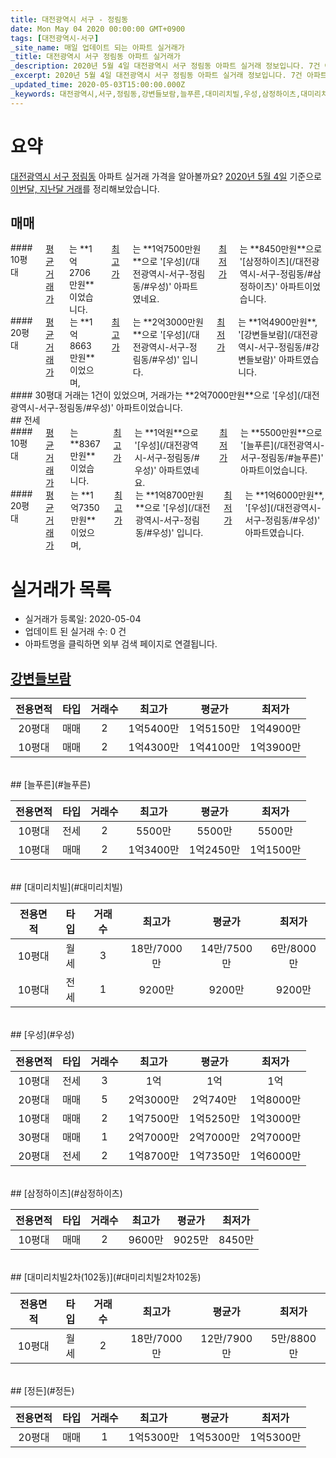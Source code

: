 ```yaml
---
title: 대전광역시 서구 - 정림동
date: Mon May 04 2020 00:00:00 GMT+0900
tags: [대전광역시-서구]
_site_name: 매일 업데이트 되는 아파트 실거래가
_title: 대전광역시 서구 정림동 아파트 실거래가
_description: 2020년 5월 4일 대전광역시 서구 정림동 아파트 실거래 정보입니다. 7건 아파트 정보가 있습니다.
_excerpt: 2020년 5월 4일 대전광역시 서구 정림동 아파트 실거래 정보입니다. 7건 아파트 정보가 있습니다.
_updated_time: 2020-05-03T15:00:00.000Z
_keywords: 대전광역시,서구,정림동,강변들보람,늘푸른,대미리치빌,우성,삼정하이츠,대미리치빌2차(102동),정든
---
```





# 요약
<ins>대전광역시 서구 정림동</ins> 아파트 실거래 가격을 알아볼까요? <ins>2020년 5월 4일</ins> 기준으로 <ins>이번달, 지난달 거래</ins>를 정리해보았습니다.

## 매매
<div class="container">
<div class="six columns" markdown="1">
#### 10평대
<ins>평균 거래가</ins>는 **1억2706만원**이었습니다. <ins>최고가</ins>는 **1억7500만원**으로 '[우성](/대전광역시-서구-정림동/#우성)' 아파트였네요. <ins>최저가</ins>는 **8450만원**으로 '[삼정하이츠](/대전광역시-서구-정림동/#삼정하이츠)' 아파트이었습니다.
</div>
<div class="six columns" markdown="1">
#### 20평대
<ins>평균 거래가</ins>는 **1억8663만원**이었으며, <ins>최고가</ins>는 **2억3000만원**으로 '[우성](/대전광역시-서구-정림동/#우성)' 입니다. <ins>최저가</ins>는 **1억4900만원**, '[강변들보람](/대전광역시-서구-정림동/#강변들보람)' 아파트였습니다.
</div>
</div>
<div class="container">
<div class="twelve columns" markdown="1">
#### 30평대
거래는 1건이 있었으며, 거래가는 **2억7000만원**으로 '[우성](/대전광역시-서구-정림동/#우성)' 아파트이었습니다.
</div>
</div>
## 전세
<div class="container">
<div class="six columns" markdown="1">
#### 10평대
<ins>평균 거래가</ins>는 **8367만원**이었습니다. <ins>최고가</ins>는 **1억원**으로 '[우성](/대전광역시-서구-정림동/#우성)' 아파트였네요. <ins>최저가</ins>는 **5500만원**으로 '[늘푸른](/대전광역시-서구-정림동/#늘푸른)' 아파트이었습니다.
</div>
<div class="six columns" markdown="1">
#### 20평대
<ins>평균 거래가</ins>는 **1억7350만원**이었으며, <ins>최고가</ins>는 **1억8700만원**으로 '[우성](/대전광역시-서구-정림동/#우성)' 입니다. <ins>최저가</ins>는 **1억6000만원**, '[우성](/대전광역시-서구-정림동/#우성)' 아파트였습니다.
</div>
</div>



# 실거래가 목록
- 실거래가 등록일: 2020-05-04
- 업데이트 된 실거래 수: 0 건
- 아파트명을 클릭하면 외부 검색 페이지로 연결됩니다.

## [강변들보람](#강변들보람)

|전용면적|타입|거래수|최고가|평균가|최저가|
|:---:|:---:|:---:|:---:|:---:|:---:|
|20평대|<span class="deal-type-1">매매</span>|2|1억5400만|1억5150만|1억4900만|
|10평대|<span class="deal-type-1">매매</span>|2|1억4300만|1억4100만|1억3900만|

<br/>
## [늘푸른](#늘푸른)

|전용면적|타입|거래수|최고가|평균가|최저가|
|:---:|:---:|:---:|:---:|:---:|:---:|
|10평대|<span class="deal-type-2">전세</span>|2|5500만|5500만|5500만|
|10평대|<span class="deal-type-1">매매</span>|2|1억3400만|1억2450만|1억1500만|

<br/>
## [대미리치빌](#대미리치빌)

|전용면적|타입|거래수|최고가|평균가|최저가|
|:---:|:---:|:---:|:---:|:---:|:---:|
|10평대|<span class="deal-type-3">월세</span>|3|18만/7000만|14만/7500만|6만/8000만|
|10평대|<span class="deal-type-2">전세</span>|1|9200만|9200만|9200만|

<br/>
## [우성](#우성)

|전용면적|타입|거래수|최고가|평균가|최저가|
|:---:|:---:|:---:|:---:|:---:|:---:|
|10평대|<span class="deal-type-2">전세</span>|3|1억|1억|1억|
|20평대|<span class="deal-type-1">매매</span>|5|2억3000만|2억740만|1억8000만|
|10평대|<span class="deal-type-1">매매</span>|2|1억7500만|1억5250만|1억3000만|
|30평대|<span class="deal-type-1">매매</span>|1|2억7000만|2억7000만|2억7000만|
|20평대|<span class="deal-type-2">전세</span>|2|1억8700만|1억7350만|1억6000만|

<br/>
## [삼정하이츠](#삼정하이츠)

|전용면적|타입|거래수|최고가|평균가|최저가|
|:---:|:---:|:---:|:---:|:---:|:---:|
|10평대|<span class="deal-type-1">매매</span>|2|9600만|9025만|8450만|

<br/>
## [대미리치빌2차(102동)](#대미리치빌2차102동)

|전용면적|타입|거래수|최고가|평균가|최저가|
|:---:|:---:|:---:|:---:|:---:|:---:|
|10평대|<span class="deal-type-3">월세</span>|2|18만/7000만|12만/7900만|5만/8800만|

<br/>
## [정든](#정든)

|전용면적|타입|거래수|최고가|평균가|최저가|
|:---:|:---:|:---:|:---:|:---:|:---:|
|20평대|<span class="deal-type-1">매매</span>|1|1억5300만|1억5300만|1억5300만|

<br/>



